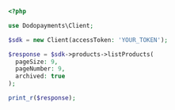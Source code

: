 ```php
<?php

use Dodopayments\Client;

$sdk = new Client(accessToken: 'YOUR_TOKEN');

$response = $sdk->products->listProducts(
  pageSize: 9,
  pageNumber: 9,
  archived: true
);

print_r($response);

```


<!-- This file was generated by liblab | https://liblab.com/ -->